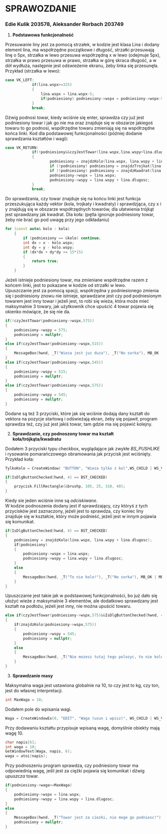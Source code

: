 # SPRAWOZDANIE
### Edie Kulik 203578, Aleksander Rorbach 203749
1. **Podstawowa funkcjonalność**

Przesuwanie liny jest za pomocą strzałek, w kodzie jest klasa Lina i dodany element lina, ma współrzędne początkowe i długość, strzałki przesuwają linę o 5px, strzałka w lewo przesuwa współrzędną x w lewo (odejmuje 5px), strzałka w prawo przesuwa w prawo, strzałka w górę skraca długość, a w dół wydłuża, następnie jest odświeżenie ekranu, żeby linka się przesunęła. Przykład (strzałka w lewo):
```c++
case VK_LEFT:
            if(lina.wspx>=325)
            {
                lina.wspx = lina.wspx-5;
                if(podniesiony) podniesiony->wspx = podniesiony->wspx-5;
            }
            break;
```
Dźwig podnosi towar, kiedy wciśnie się enter, sprawdza czy już jest podniesiony towar i jak go nie ma oraz znajduje się w obszarze jakiegoś towaru to go podnosi, współrzędne towaru zmieniają się na współrzędne końca linki. Kod dla podstawowej funkcjonalności (później dodanie sprawdzania kształtów i wagi):
```c++
case VK_RETURN:
            if(!podniesiony&&czyJestTowar(lina.wspx,lina.wspy+lina.dlugosc))
            {
                    podniesiony = znajdzKolo(lina.wspx, lina.wspy + lina.dlugosc);
                    if (!podniesiony) podniesiony = znajdzTrojkat(lina.wspx, lina.wspy + lina.dlugosc);
                    if (!podniesiony) podniesiony = znajdzKwadrat(lina.wspx, lina.wspy + lina.dlugosc);
                    podniesiony->wspx = lina.wspx;
                    podniesiony->wspy = lina.wspy + lina.dlugosc;
            }
            break;
```
Do sprawdzania, czy towar znajduje się na końcu linki jest funkcja przeszukująca każdy vektor (kola, trojkaty i kwadraty) i sprawdzjąca, czy x i y znajdują się w obszarze współrzędnych towarów, dla ułatwienia trójkąt jest sprawdzany jak kwadrat. Dla koła: (pętla ignoruje podniesiony towar, żeby nie brać go pod uwagę przy jego odkładaniu)
```c++
for (const auto& kolo : kola)
    {
        if (podniesiony == &kolo) continue;
        int dx = x - kolo.wspx;
        int dy = y - kolo.wspy;
        if (dx*dx + dy*dy <= 15*15)
        {
            return true;
        }
    }
```
Jeżeli istnieje podniesiony towar, ma zmieniane współrzędne razem z końcem linki, jest to pokazane w kodzie od strzałki w lewo.  
Upuszczanie jest za pomocą spacji, współrzędna y podniesionego zmienia się i podniesiony znowu nie istnieje, sprawdzane jest czy pod podniesionym towarem jest inny towar i jeżeli jest, to robi się wieża, która może mieć maksymalnie 3 towary, jak użytkownik chce upuścić 4 towar pojawia się okienko mówiące, że się nie da.
```c++
if(!czyJestTowar(podniesiony->wspx,575))
{
    podniesiony->wspy = 575;
    podniesiony = nullptr;
}
else if(czyJestTowar(podniesiony->wspx,515))
{
    MessageBox(hwnd, _T("Wieza jest juz duza"), _T("No sorka"), MB_OK | MB_ICONWARNING);
}
else if(czyJestTowar(podniesiony->wspx,545))
{
    podniesiony->wspy = 515;
    podniesiony = nullptr;
}
else if(czyJestTowar(podniesiony->wspx,575))
{
    podniesiony->wspy = 545;
    podniesiony = nullptr;
}
```
Dodane są też 3 przyciski, które jak się wciśnie dodają dany kształt do vektora na pozycje startową i odświeżają ekran, żeby się pojawił, program sprawdza też, czy już jest jakiś towar, tam gdzie ma się pojawić kolejny.

2. **Sprawdzanie, czy podnoszony towar ma kształt koła/trójkąta/kwadratu**

Dodałem 3 przyciski typu checkbox, wyglądające jak zwykłe *BS_PUSHLIKE* i rysowanie pomarańczowego obramowania jak przycisk jest wciśnięty. Przykład koła:
```c++
TylkoKolo = CreateWindow( "BUTTON", "Wieza tylko z kol",WS_CHILD | WS_VISIBLE |  BS_AUTOCHECKBOX | BS_PUSHLIKE, 110, 30, 300, 30, hwnd, (HMENU)4, hThisInstance, NULL);
```
```c++
if(IsDlgButtonChecked(hwnd, 4) == BST_CHECKED)
{
    przycisk.FillRectangle(&brushp, 105, 25, 310, 40);
}
```
Kiedy sie jeden wciśnie inne są *odciskiwane*.  
W kodzie podnoszenia dodany jest if sprawdzający, czy któryś z tych przycisków jest zaznaczony, jeżeli jest to sprawdza, czy koniec liny znajduje się w kształcie, który może podnieść, jeżeli jest w innym pojawia się komunikat.
```c++
if(IsDlgButtonChecked(hwnd, 4) == BST_CHECKED)
{
    podniesiony = znajdzKolo(lina.wspx, lina.wspy + lina.dlugosc);
    if(podniesiony)
    {
        podniesiony->wspx = lina.wspx;
        podniesiony->wspy = lina.wspy + lina.dlugosc;
    }
    else
    {
        MessageBox(hwnd, _T("To nie kolo!"), _T("No sorka"), MB_OK | MB_ICONWARNING);
    }
}
```
Upuszczanie jest takie jak w podstawowej funkcjonalności, bo już dało się ułożyć wieże z maksymalnie 3 elementów, ale dodatkowo sprawdzany jest kształt na podłożu, jeżeli jest inny, nie można upuścić towaru.
```c++
else if(czyJestTowar(podniesiony->wspx,575)&&IsDlgButtonChecked(hwnd, 4) == BST_CHECKED)
{
    if(znajdzKolo(podniesiony->wspx,575))
    {
        podniesiony->wspy = 545;
        podniesiony = nullptr;
    }
    else
    {
        MessageBox(hwnd, _T("Nie mozesz tutaj tego polozyc, to nie kolo"), _T("No sorka"), MB_OK | MB_ICONWARNING);
    }
}
```
3. **Sprawdzanie masy**

Maksymalna waga jest ustawiona globalnie na 10, to czy jest to kg, czy ton, jest do własnej interpretacji.
```c++
int MaxWaga = 10;
```
Dodałem pole do wpisania wagi.
```c++
Waga = CreateWindowEx(0, "EDIT", "Waga (usun i wpisz)", WS_CHILD | WS_VISIBLE | WS_BORDER, 900, 350, 150, 30, hwnd, (HMENU)7, hThisInstance, NULL);
```
Przy dodawaniu kształtu przypisuje wpisaną wagę, domyślnie obiekty mają wagę 10.
```c++
char napis[6];
int waga = 10;
GetWindowText(Waga, napis, 6);
waga = atoi(napis);
```
Przy podnoszeniu program sprawdza, czy podniesiony towar ma odpowiednią wagę, jeśli jest za ciężki pojawia się komunikat i dźwig *upuszcza* towar.
```c++
if(podniesiony->waga<=MaxWaga)
{
    podniesiony->wspx = lina.wspx;
    podniesiony->wspy = lina.wspy + lina.dlugosc;
}
else
{
    MessageBox(hwnd, _T("Towar jest za ciezki, nie moge go podniesc!"), _T("No sorka"), MB_OK | MB_ICONWARNING);
    podniesiony = nullptr;
}
```